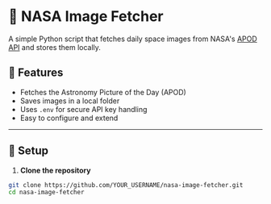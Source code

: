 # 🚀 NASA Image Fetcher

A simple Python script that fetches daily space images from NASA's [APOD API](https://api.nasa.gov/) and stores them locally.

## 🌌 Features

- Fetches the Astronomy Picture of the Day (APOD)
- Saves images in a local folder
- Uses `.env` for secure API key handling
- Easy to configure and extend

---

## 🔧 Setup

1. **Clone the repository**

```bash
git clone https://github.com/YOUR_USERNAME/nasa-image-fetcher.git
cd nasa-image-fetcher
